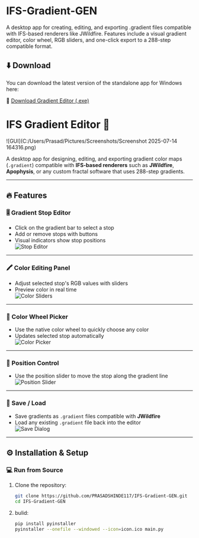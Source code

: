 # IFS-Gradient-GEN
A desktop app for creating, editing, and exporting .gradient files compatible with IFS-based renderers like JWildfire. Features include a visual gradient editor, color wheel, RGB sliders, and one-click export to a 288-step compatible format.

## ⬇️ Download

You can download the latest version of the standalone app for Windows here:

🔗 [Download Gradient Editor (.exe)](https://github.com/PRASADSHINDE117/IFS-Gradient-GEN/releases/latest)

# IFS Gradient Editor 🎨

![GUI](C:/Users/Prasad/Pictures/Screenshots/Screenshot 2025-07-14 164316.png)

A desktop app for designing, editing, and exporting gradient color maps (`.gradient`) compatible with **IFS-based renderers** such as **JWildfire**, **Apophysis**, or any custom fractal software that uses 288-step gradients.

---

## 🔥 Features

### 🎚️ Gradient Stop Editor
- Click on the gradient bar to select a stop
- Add or remove stops with buttons
- Visual indicators show stop positions  
![Stop Editor](screenshots/gradient-stops.png)

---

### 🖍️ Color Editing Panel
- Adjust selected stop's RGB values with sliders
- Preview color in real time  
![Color Sliders](screenshots/color-sliders.png)

---

### 🎨 Color Wheel Picker
- Use the native color wheel to quickly choose any color
- Updates selected stop automatically  
![Color Picker](screenshots/color-picker.png)

---

### 🧭 Position Control
- Use the position slider to move the stop along the gradient line  
![Position Slider](screenshots/position-slider.png)

---

### 💾 Save / Load
- Save gradients as `.gradient` files compatible with **JWildfire**
- Load any existing `.gradient` file back into the editor  
![Save Dialog](screenshots/save-gradient.png)

---

## ⚙️ Installation & Setup

### 💻 Run from Source

1. Clone the repository:
   ```bash
   git clone https://github.com/PRASADSHINDE117/IFS-Gradient-GEN.git
   cd IFS-Gradient-GEN
2. bulid:
   ```bash 
   pip install pyinstaller
   pyinstaller --onefile --windowed --icon=icon.ico main.py
